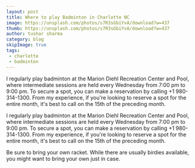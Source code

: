 ```yaml
---
layout: post
title: Where to play Badminton in Charlotte NC
image: https://unsplash.com/photos/s7R3sGbiYvA/download?w=437
thumb: https://unsplash.com/photos/s7R3sGbiYvA/download?w=437
author: tushar sharma
category: blog
skipImage: true
tags:
 - charlotte
 - badminton
---
```


I regularly play badminton at the Marion Diehl Recreation Center and Pool, where intermediate sessions are held every Wednesday from 7:00 pm to 9:00 pm. To secure a spot, you can make a reservation by calling +1 980-314-1300. From my experience, if you're looking to reserve a spot for the entire month, it's best to call on the 15th of the preceding month.<!-- truncate_here -->


I regularly play badminton at the Marion Diehl Recreation Center and Pool, where intermediate sessions are held every Wednesday from 7:00 pm to 9:00 pm. To secure a spot, you can make a reservation by calling +1 980-314-1300. From my experience, if you're looking to reserve a spot for the entire month, it's best to call on the 15th of the preceding month.


Be sure to bring your own racket. While there are usually birdies available, you might want to bring your own just in case.     